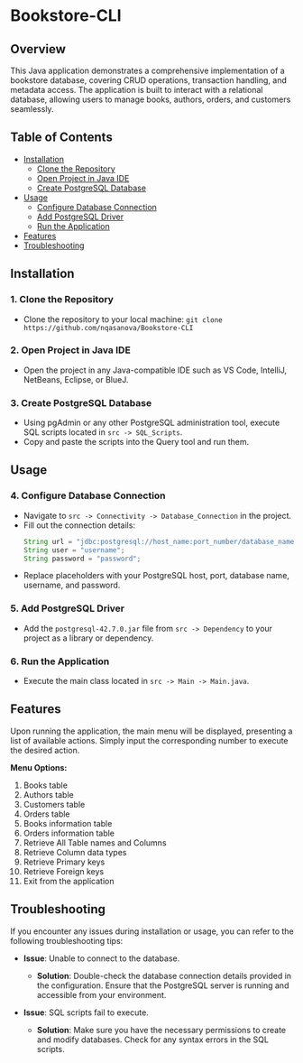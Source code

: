 # Bookstore-CLI

## Overview
This Java application demonstrates a comprehensive implementation of a bookstore database, covering CRUD operations, transaction handling, and metadata access. The application is built to interact with a relational database, allowing users to manage books, authors, orders, and customers seamlessly.

## Table of Contents
 - [Installation](#installation)
    - [Clone the Repository](#1-clone-the-repository)
    - [Open Project in Java IDE](#2-open-project-in-java-ide)
    - [Create PostgreSQL Database](#3-create-postgresql-database)
 - [Usage](#usage)
    - [Configure Database Connection](#4-configure-database-connection)
    - [Add PostgreSQL Driver](#5-add-postgresql-driver)
    - [Run the Application](#6-run-the-application)
- [Features](#features)
- [Troubleshooting](#troubleshooting)

## Installation

### 1. Clone the Repository
   - Clone the repository to your local machine: `git clone https://github.com/nqasanova/Bookstore-CLI`

### 2. Open Project in Java IDE
   - Open the project in any Java-compatible IDE such as VS Code, IntelliJ, NetBeans, Eclipse, or BlueJ.

### 3. Create PostgreSQL Database
   - Using pgAdmin or any other PostgreSQL administration tool, execute SQL scripts located in `src -> SQL_Scripts`.
   - Copy and paste the scripts into the Query tool and run them.

## Usage

### 4. Configure Database Connection
   - Navigate to `src -> Connectivity -> Database_Connection` in the project.
   - Fill out the connection details:
      ```java
      String url = "jdbc:postgresql://host_name:port_number/database_name";
      String user = "username";
      String password = "password";
      ```
   - Replace placeholders with your PostgreSQL host, port, database name, username, and password.

### 5. Add PostgreSQL Driver
   - Add the `postgresql-42.7.0.jar` file from `src -> Dependency` to your project as a library or dependency.

### 6. Run the Application
   - Execute the main class located in `src -> Main -> Main.java`.

## Features

Upon running the application, the main menu will be displayed, presenting a list of available actions. Simply input the corresponding number to execute the desired action.

**Menu Options:**
1. Books table
2. Authors table
3. Customers table
4. Orders table
5. Books information table
6. Orders information table
7. Retrieve All Table names and Columns
8. Retrieve Column data types
9. Retrieve Primary keys
10. Retrieve Foreign keys
11. Exit from the application

## Troubleshooting

If you encounter any issues during installation or usage, you can refer to the following troubleshooting tips:

- **Issue**: Unable to connect to the database.
  - **Solution**: Double-check the database connection details provided in the configuration. Ensure that the PostgreSQL server is running and accessible from your environment.

- **Issue**: SQL scripts fail to execute.
  - **Solution**: Make sure you have the necessary permissions to create and modify databases. Check for any syntax errors in the SQL scripts.
